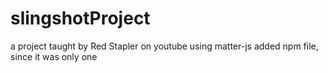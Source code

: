 # slingshotProject
a project taught by Red Stapler on youtube using matter-js
added npm file, since it was only one
